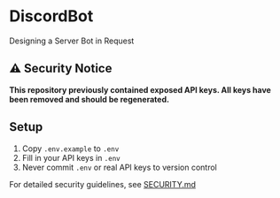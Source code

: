 # DiscordBot
Designing a Server Bot in Request

## ⚠️ Security Notice

**This repository previously contained exposed API keys. All keys have been removed and should be regenerated.**

## Setup

1. Copy `.env.example` to `.env`
2. Fill in your API keys in `.env`
3. Never commit `.env` or real API keys to version control

For detailed security guidelines, see [SECURITY.md](SECURITY.md)
